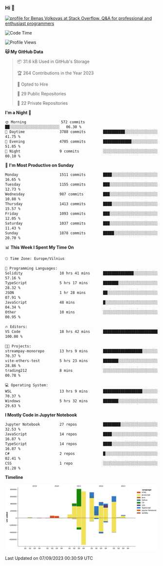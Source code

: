 ### Hi 👋
<a href="https://stackoverflow.com/users/14954249/benas-volkovas"><img src="https://stackoverflow.com/users/flair/14954249.png?theme=dark" width="208" height="58" alt="profile for Benas Volkovas at Stack Overflow, Q&amp;A for professional and enthusiast programmers" title="profile for Benas Volkovas at Stack Overflow, Q&amp;A for professional and enthusiast programmers"></a>

<!--START_SECTION:waka-->
![Code Time](http://img.shields.io/badge/Code%20Time-1%2C564%20hrs%2011%20mins-blue)

![Profile Views](http://img.shields.io/badge/Profile%20Views-0-blue)

**🐱 My GitHub Data** 

> 📦 31.6 kB Used in GitHub's Storage 
 > 
> 🏆 264 Contributions in the Year 2023
 > 
> 💼 Opted to Hire
 > 
> 📜 29 Public Repositories 
 > 
> 🔑 22 Private Repositories 
 > 
**I'm a Night 🦉** 

```text
🌞 Morning                572 commits         ██░░░░░░░░░░░░░░░░░░░░░░░   06.30 % 
🌆 Daytime                3788 commits        ██████████░░░░░░░░░░░░░░░   41.75 % 
🌃 Evening                4705 commits        █████████████░░░░░░░░░░░░   51.85 % 
🌙 Night                  9 commits           ░░░░░░░░░░░░░░░░░░░░░░░░░   00.10 % 
```
📅 **I'm Most Productive on Sunday** 

```text
Monday                   1511 commits        ████░░░░░░░░░░░░░░░░░░░░░   16.65 % 
Tuesday                  1155 commits        ███░░░░░░░░░░░░░░░░░░░░░░   12.73 % 
Wednesday                987 commits         ███░░░░░░░░░░░░░░░░░░░░░░   10.88 % 
Thursday                 1413 commits        ████░░░░░░░░░░░░░░░░░░░░░   15.57 % 
Friday                   1093 commits        ███░░░░░░░░░░░░░░░░░░░░░░   12.05 % 
Saturday                 1037 commits        ███░░░░░░░░░░░░░░░░░░░░░░   11.43 % 
Sunday                   1878 commits        █████░░░░░░░░░░░░░░░░░░░░   20.70 % 
```


📊 **This Week I Spent My Time On** 

```text
🕑︎ Time Zone: Europe/Vilnius

💬 Programming Languages: 
Solidity                 10 hrs 41 mins      ██████████████░░░░░░░░░░░   57.16 % 
TypeScript               5 hrs 17 mins       ███████░░░░░░░░░░░░░░░░░░   28.32 % 
JSON                     1 hr 28 mins        ██░░░░░░░░░░░░░░░░░░░░░░░   07.91 % 
JavaScript               48 mins             █░░░░░░░░░░░░░░░░░░░░░░░░   04.34 % 
Other                    10 mins             ░░░░░░░░░░░░░░░░░░░░░░░░░   00.95 % 

🔥 Editors: 
VS Code                  18 hrs 42 mins      █████████████████████████   100.00 % 

🐱‍💻 Projects: 
streampay-monorepo       13 hrs 9 mins       ██████████████████░░░░░░░   70.37 % 
vite-ethers-test         5 hrs 23 mins       ███████░░░░░░░░░░░░░░░░░░   28.86 % 
trading212               8 mins              ░░░░░░░░░░░░░░░░░░░░░░░░░   00.78 % 

💻 Operating System: 
WSL                      13 hrs 9 mins       ██████████████████░░░░░░░   70.37 % 
Windows                  5 hrs 32 mins       ███████░░░░░░░░░░░░░░░░░░   29.63 % 
```

**I Mostly Code in Jupyter Notebook** 

```text
Jupyter Notebook         27 repos            ████████░░░░░░░░░░░░░░░░░   32.53 % 
JavaScript               14 repos            ████░░░░░░░░░░░░░░░░░░░░░   16.87 % 
TypeScript               14 repos            ████░░░░░░░░░░░░░░░░░░░░░   16.87 % 
C#                       2 repos             █░░░░░░░░░░░░░░░░░░░░░░░░   02.41 % 
CSS                      1 repo              ░░░░░░░░░░░░░░░░░░░░░░░░░   01.20 % 
```



**Timeline**

![Lines of Code chart](https://raw.githubusercontent.com/BenasVolkovas/BenasVolkovas/main/assets/bar_graph.png)


 Last Updated on 07/09/2023 00:30:59 UTC
<!--END_SECTION:waka-->

